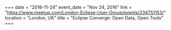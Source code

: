+++
date = "2016-11-24"
event_date = "Nov 24, 2016"
link = "https://www.meetup.com/London-Eclipse-User-Group/events/234751153/"
location = "London, UK"
title = "Eclipse Converge: Open Data, Open Tools"
+++
